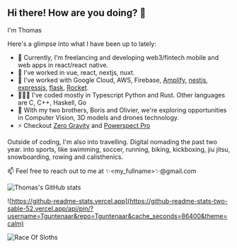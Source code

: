 ## Hi there! How are you doing? 👋

I'm Thomas

Here's a glimpse into what I have been up to lately:

- 🔭 Currently, I'm freelancing and developing web3/fintech mobile and web apps in react/react native.
- 🌱 I've worked in vue, react, nextjs, nuxt.
- 💬 I've worked with Google Cloud, AWS, Firebase, [Amplify](https://aws.amazon.com/amplify/), [nestjs](https://nestjs.com/), [expressjs](https://expressjs.com/), [flask](https://flask.palletsprojects.com/en/stable/), [Rocket](https://rocket.rs/).
- 👨🏼‍💻 I've coded mostly in Typescript Python and Rust. Other languages are C, C++, Haskell, Go
- 👯 With my two brothers, Boris and Olivier, we're exploring opportunities in Computer Vision, 3D models and drones technology.
- ⚡ Checkout [Zero Gravity](https://zgdrone.com/en/) and [Powerspect Pro](https://www.powerspect.pro/)

Outside of coding, I'm also into travelling. Digital nomading the past two year.
into sports, like swimming, soccer, running, biking, kickboxing, jiu jitsu, snowboarding, rowing and calisthenics.

📫 Feel free to reach out to me at ✨<my_fullname>✨@gmail.com

<!--
**Tguntenaar/Tguntenaar** is a ✨ _special_ ✨ repository because its `README.md` (this file) appears on your GitHub profile.

Here are some ideas to get you started:

- 🔭 I’m currently working on ...
- 🌱 I’m currently learning ...
- 👯 I’m looking to collaborate on ...
- 🤔 I’m looking for help with ...
- 💬 Ask me about ...
- 📫 How to reach me: ...
- ⚡ Fun fact: ...
-->

![Thomas's GitHub stats](https://github-readme-stats-two-sable-52.vercel.app/api?username=Tguntenaar&theme=calm&show_icons=true)

![https://github-readme-stats.vercel.app](https://github-readme-stats-two-sable-52.vercel.app/api/pin/?username=Tguntenaar&repo=Tguntenaar&cache_seconds=86400&theme=calm)


![Race Of Sloths](https://badge.race-of-sloths.com/Tguntenaar)
